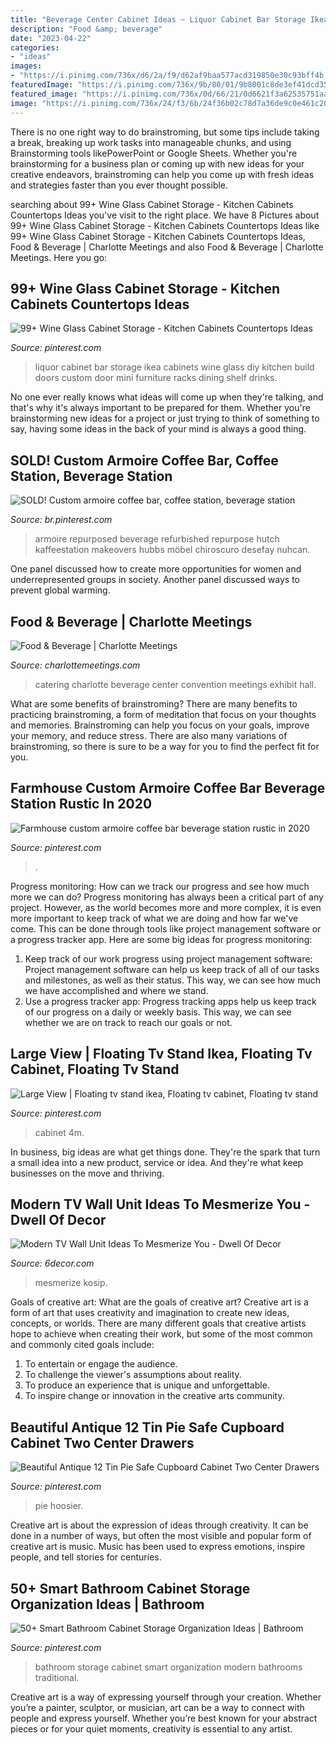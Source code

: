 ```yaml
---
title: "Beverage Center Cabinet Ideas ~ Liquor Cabinet Bar Storage Ikea Cabinets Wine Glass Diy Kitchen Build Doors Custom Door Mini Furniture Racks Dining Shelf Drinks"
description: "Food &amp; beverage"
date: "2023-04-22"
categories:
- "ideas"
images:
- "https://i.pinimg.com/736x/d6/2a/f9/d62af9baa577acd319850e30c93bff4b.jpg"
featuredImage: "https://i.pinimg.com/736x/9b/80/01/9b8001c8de3ef41dcd35a25ec9f3b1c5.jpg"
featured_image: "https://i.pinimg.com/736x/0d/66/21/0d6621f3a62535751aa2b59aa94a9bae.jpg"
image: "https://i.pinimg.com/736x/24/f3/6b/24f36b02c78d7a36de9c0e461c204f5e.jpg"
---
```



There is no one right way to do brainstroming, but some tips include taking a break, breaking up work tasks into manageable chunks, and using Brainstorming tools likePowerPoint or Google Sheets. Whether you're brainstorming for a business plan or coming up with new ideas for your creative endeavors, brainstroming can help you come up with fresh ideas and strategies faster than you ever thought possible.

	

		
searching about 99+ Wine Glass Cabinet Storage - Kitchen Cabinets Countertops Ideas you've visit to the right place. We have 8 Pictures about 99+ Wine Glass Cabinet Storage - Kitchen Cabinets Countertops Ideas like 99+ Wine Glass Cabinet Storage - Kitchen Cabinets Countertops Ideas, Food &amp; Beverage | Charlotte Meetings and also Food &amp; Beverage | Charlotte Meetings. Here you go:
		
    
## 99+ Wine Glass Cabinet Storage - Kitchen Cabinets Countertops Ideas

<img loading=lazy src="https://i.pinimg.com/736x/9b/80/01/9b8001c8de3ef41dcd35a25ec9f3b1c5.jpg" onerror="this.onerror=null;this.src='https://tse3.mm.bing.net/th?id=OIP.AVeoM8JKUR4npYCK7O1MYQHaJ3&amp;pid=15.1';" alt="99+ Wine Glass Cabinet Storage - Kitchen Cabinets Countertops Ideas">

_Source: pinterest.com_

>liquor cabinet bar storage ikea cabinets wine glass diy kitchen build doors custom door mini furniture racks dining shelf drinks. 

	

No one ever really knows what ideas will come up when they're talking, and that's why it's always important to be prepared for them. Whether you're brainstorming new ideas for a project or just trying to think of something to say, having some ideas in the back of your mind is always a good thing.

    
## SOLD! Custom Armoire Coffee Bar, Coffee Station, Beverage Station

<img loading=lazy src="https://i.pinimg.com/736x/0d/66/21/0d6621f3a62535751aa2b59aa94a9bae.jpg" onerror="this.onerror=null;this.src='https://tse2.mm.bing.net/th?id=OIP.Bfp_CJkg27SPlytDqPMwYAHaJ3&amp;pid=15.1';" alt="SOLD! Custom armoire coffee bar, coffee station, beverage station">

_Source: br.pinterest.com_

>armoire repurposed beverage refurbished repurpose hutch kaffeestation makeovers hubbs möbel chiroscuro desefay nuhcan. 

	

One panel discussed how to create more opportunities for women and underrepresented groups in society. Another panel discussed ways to prevent global warming.

    
## Food &amp; Beverage | Charlotte Meetings

<img loading=lazy src="https://d2j8c2rj2f9b78.cloudfront.net/uploads/Exhibit-Hall-Catering.jpg" onerror="this.onerror=null;this.src='https://tse3.mm.bing.net/th?id=OIP.KebxKs5zi55B87JU_TGVlgHaEp&amp;pid=15.1';" alt="Food &amp; Beverage | Charlotte Meetings">

_Source: charlottemeetings.com_

>catering charlotte beverage center convention meetings exhibit hall. 

	

What are some benefits of brainstroming?
There are many benefits to practicing brainstroming, a form of meditation that focus on your thoughts and memories. Brainstroming can help you focus on your goals, improve your memory, and reduce stress. There are also many variations of brainstroming, so there is sure to be a way for you to find the perfect fit for you.

    
## Farmhouse Custom Armoire Coffee Bar Beverage Station Rustic In 2020

<img loading=lazy src="https://i.pinimg.com/736x/4d/95/86/4d958639d63c896a9e26fcd1dc975e72.jpg" onerror="this.onerror=null;this.src='https://tse1.mm.bing.net/th?id=OIP.Sv453L28S1gGjcACks-8FgHaJ3&amp;pid=15.1';" alt="Farmhouse custom armoire coffee bar beverage station rustic in 2020">

_Source: pinterest.com_

>. 

	

Progress monitoring: How can we track our progress and see how much more we can do?
Progress monitoring has always been a critical part of any project. However, as the world becomes more and more complex, it is even more important to keep track of what we are doing and how far we've come. This can be done through tools like project management software or a progress tracker app. Here are some big ideas for progress monitoring: 
1. Keep track of our work progress using project management software: Project management software can help us keep track of all of our tasks and milestones, as well as their status. This way, we can see how much we have accomplished and where we stand. 
2. Use a progress tracker app: Progress tracking apps help us keep track of our progress on a daily or weekly basis. This way, we can see whether we are on track to reach our goals or not. 

    
## Large View | Floating Tv Stand Ikea, Floating Tv Cabinet, Floating Tv Stand

<img loading=lazy src="https://i.pinimg.com/736x/24/f3/6b/24f36b02c78d7a36de9c0e461c204f5e.jpg" onerror="this.onerror=null;this.src='https://tse2.mm.bing.net/th?id=OIP.2bkkU66bMRytcJ-KqxQTDwHaF_&amp;pid=15.1';" alt="Large View | Floating tv stand ikea, Floating tv cabinet, Floating tv stand">

_Source: pinterest.com_

>cabinet 4m. 

	

In business, big ideas are what get things done. They're the spark that turn a small idea into a new product, service or idea. And they're what keep businesses on the move and thriving.

    
## Modern TV Wall Unit Ideas To Mesmerize You - Dwell Of Decor

<img loading=lazy src="https://4.bp.blogspot.com/-eJzzibCuiSs/V5VIFm4-3fI/AAAAAAAApLo/HgFwSne0shYSUeakZCmq7Bnqjz-NahKWACLcB/s1600/8.jpg" onerror="this.onerror=null;this.src='https://tse4.mm.bing.net/th?id=OIP.GZ5s64EGGuTLDOoR6P1vOwHaHa&amp;pid=15.1';" alt="Modern TV Wall Unit Ideas To Mesmerize You - Dwell Of Decor">

_Source: 6decor.com_

>mesmerize kosip. 

	

Goals of creative art: What are the goals of creative art?
Creative art is a form of art that uses creativity and imagination to create new ideas, concepts, or worlds. There are many different goals that creative artists hope to achieve when creating their work, but some of the most common and commonly cited goals include: 
1. To entertain or engage the audience.
2. To challenge the viewer's assumptions about reality.
3. To produce an experience that is unique and unforgettable.
4. To inspire change or innovation in the creative arts community.

    
## Beautiful Antique 12 Tin Pie Safe Cupboard Cabinet Two Center Drawers

<img loading=lazy src="https://i.pinimg.com/736x/d6/2a/f9/d62af9baa577acd319850e30c93bff4b.jpg" onerror="this.onerror=null;this.src='https://tse2.mm.bing.net/th?id=OIP.WpP43bL19Hbu2ynGkONh7wHaJ3&amp;pid=15.1';" alt="Beautiful Antique 12 Tin Pie Safe Cupboard Cabinet Two Center Drawers">

_Source: pinterest.com_

>pie hoosier. 

	

Creative art is about the expression of ideas through creativity. It can be done in a number of ways, but often the most visible and popular form of creative art is music. Music has been used to express emotions, inspire people, and tell stories for centuries.

    
## 50+ Smart Bathroom Cabinet Storage Organization Ideas | Bathroom

<img loading=lazy src="https://i.pinimg.com/736x/ca/c2/da/cac2dafabaac1fb9e406c336b43550d0.jpg" onerror="this.onerror=null;this.src='https://tse1.mm.bing.net/th?id=OIP.ThmqXYJJcmRDoIMr5cE87wHaJ3&amp;pid=15.1';" alt="50+ Smart Bathroom Cabinet Storage Organization Ideas | Bathroom">

_Source: pinterest.com_

>bathroom storage cabinet smart organization modern bathrooms traditional. 

	

Creative art is a way of expressing yourself through your creation. Whether you’re a painter, sculptor, or musician, art can be a way to connect with people and express yourself. Whether you’re best known for your abstract pieces or for your quiet moments, creativity is essential to any artist.

